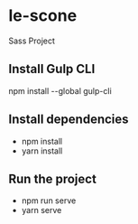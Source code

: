 # le-scone

Sass Project

## Install Gulp CLI

npm install --global gulp-cli

## Install dependencies

- npm install
- yarn install

## Run the project

- npm run serve
- yarn serve
